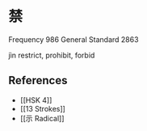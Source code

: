 # 禁
Frequency 986
General Standard 2863

jìn
restrict, prohibit, forbid

## References
- [[HSK 4]]
- [[13 Strokes]]
- [[示 Radical]]